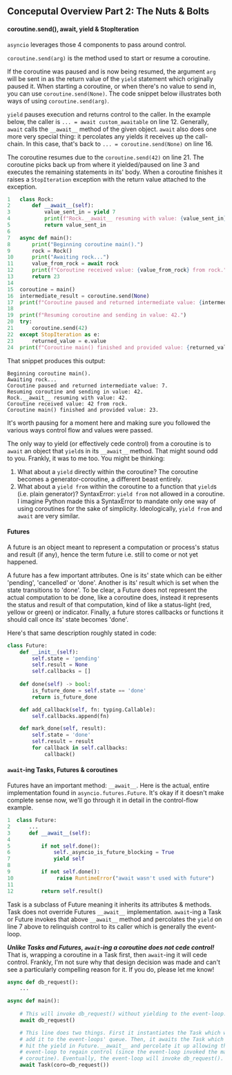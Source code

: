 ## Conceputal Overview Part 2: The Nuts & Bolts

#### coroutine.send(), await, yield & StopIteration

`asyncio` leverages those 4 components to pass around control.

`coroutine.send(arg)` is the method used to start or resume a coroutine. 

If the coroutine was paused and is now being resumed, the argument `arg` will be sent in as the return value of the `yield` statement which originally paused it. When starting a coroutine, or when there's no value to send in, you can use `coroutine.send(None)`. The code snippet below illustrates both ways of using `coroutine.send(arg)`.

`yield` pauses execution and returns control to the caller. In the example below, the caller is `... = await custom_awaitable` on line 12. Generally, `await` calls the `__await__` method of the given object. `await` also does one more very special thing: it percolates any yields it receives up the call-chain. In this case, that's back to `... = coroutine.send(None)` on line 16. 

The coroutine resumes due to the `coroutine.send(42)` on line 21. The coroutine picks back up from where it yielded/paused on line 3 and executes the remaining statements in its' body. When a coroutine finishes it raises a `StopIteration` exception with the return value attached to the exception.

```python
1   class Rock:
2       def __await__(self):
3           value_sent_in = yield 7
4           print(f"Rock.__await__ resuming with value: {value_sent_in}.")
5           return value_sent_in
6   
7   async def main():
8       print("Beginning coroutine main().")
9       rock = Rock()
10      print("Awaiting rock...")
11      value_from_rock = await rock
12      print(f"Coroutine received value: {value_from_rock} from rock.")     
13      return 23
14  
15  coroutine = main()
16  intermediate_result = coroutine.send(None)
17  print(f"Coroutine paused and returned intermediate value: {intermediate_result}.")
18   
19  print(f"Resuming coroutine and sending in value: 42.")
20  try:
21      coroutine.send(42)
22  except StopIteration as e:
23      returned_value = e.value
24  print(f"Coroutine main() finished and provided value: {returned_value}.")
```

That snippet produces this output:
```
Beginning coroutine main().
Awaiting rock...
Coroutine paused and returned intermediate value: 7.
Resuming coroutine and sending in value: 42.
Rock.__await__ resuming with value: 42.
Coroutine received value: 42 from rock.
Coroutine main() finished and provided value: 23.
```

It's worth pausing for a moment here and making sure you followed the various ways control flow and values were passed.

The only way to yield (or effectively cede control) from a coroutine is to `await` an object that `yield`s in its `__await__` method. That might sound odd to you. Frankly, it was to me too. You might be thinking:
1. What about a `yield` directly within the coroutine? The coroutine becomes a generator-coroutine, a different beast entirely.
2. What about a `yield from` within the coroutine to a function that `yield`s (i.e. plain generator)? SyntaxError: `yield from` not allowed in a coroutine. I imagine Python made this a SyntaxError to mandate only one way of using coroutines for the sake of simplicity. Ideologically, `yield from` and `await` are very similar.

#### Futures

A future is an object meant to represent a computation or process's status and result (if any), hence the term future i.e. still to come or not yet happened. 

A future has a few important attributes. One is its' state which can be either 'pending', 'cancelled' or 'done'. Another is its' result which is set when the state transitions to 'done'. To be clear, a Future does not represent the actual computation to be done, like a coroutine does, instead it represents the status and result of that computation, kind of like a status-light (red, yellow or green) or indicator. Finally, a future stores callbacks or functions it should call once its' state becomes 'done'.

Here's that same description roughly stated in code:

```python
class Future:
    def __init__(self):
        self.state = 'pending'
        self.result = None
        self.callbacks = []
    
    def done(self) -> bool:
        is_future_done = self.state == 'done'
        return is_future_done

    def add_callback(self, fn: typing.Callable):
        self.callbacks.append(fn)

    def mark_done(self, result):
        self.state = 'done'
        self.result = result
        for callback in self.callbacks:
            callback()
```

#### `await`-ing Tasks, Futures & coroutines

Futures have an important method: `__await__`. Here is the actual, entire implementation found in `asyncio.futures.Future`. It's okay if it doesn't make complete sense now, we'll go through it in detail in the control-flow example.

```python
1  class Future:
2      ...
3      def __await__(self):
4      
5          if not self.done():
6              self._asyncio_is_future_blocking = True
7              yield self
8        
9          if not self.done():
10              raise RuntimeError("await wasn't used with future")
11        
12         return self.result()
```

Task is a subclass of Future meaning it inherits its attributes & methods. Task does not override Futures `__await__` implementation. `await`-ing a Task or Future invokes that above `__await__` method and percolates the `yield` on line 7 above to relinquish control to its caller which is generally the event-loop.

***Unlike Tasks and Futures, `await`-ing a coroutine does not cede control!*** That is, wrapping a coroutine in a Task first, then `await`-ing it will cede control. Frankly, I'm not sure why that design decision was made and can't see a particularly compelling 
reason for it. If you do, please let me know!

```python
async def db_request():
    ...

async def main():
    
    # This will invoke db_request() without yielding to the event-loop.
    await db_request()

    # This line does two things. First it instantiates the Task which will 
    # add it to the event-loops' queue. Then, it awaits the Task which will
    # hit the yield in Future.__await__ and percolate it up allowing the
    # event-loop to regain control (since the event-loop invoked the main() 
    # coroutine). Eventually, the event-loop will invoke db_request().
    await Task(coro=db_request())
```
